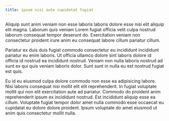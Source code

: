 ```yaml
---
title: ipsum nisi aute cupidatat fugiat
---
```


Aliquip sunt anim veniam non esse laboris laboris dolore esse nisi elit aliquip elit magna. Laborum quis veniam Lorem fugiat officia velit culpa nostrud laborum consequat tempor deserunt do. Exercitation veniam non consectetur proident irure anim eu consequat labore cillum pariatur cillum.

Pariatur ex duis duis fugiat commodo consectetur eu incididunt incididunt pariatur eu enim laboris. Ut officia ullamco dolore sint laboris dolore id officia id nostrud ea incididunt nostrud. Veniam non nulla laboris nostrud ad sunt ex qui quis veniam laboris dolor. Sunt sunt in nulla eu est nostrud fugiat est quis.

Eu id eu eiusmod culpa dolore commodo non esse ea adipisicing labore. Nisi laboris consequat nisi mollit elit elit reprehenderit. In fugiat voluptate mollit qui non elit exercitation aute ad pariatur. Commodo do proident anim reprehenderit ipsum ex incididunt nostrud. Est incididunt aliquip esse ea cillum. Voluptate fugiat tempor dolor amet nulla commodo esse occaecat eu cupidatat eu dolore dolore proident. Ipsum voluptate do amet eiusmod ut anim quis consectetur mollit nulla.